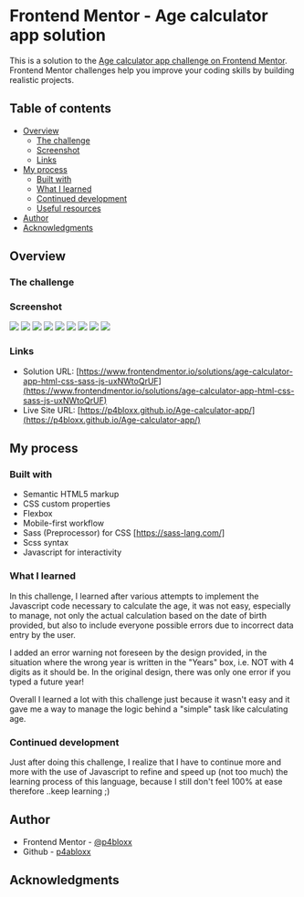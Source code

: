 # Frontend Mentor - Age calculator app solution

This is a solution to the [Age calculator app challenge on Frontend Mentor](https://www.frontendmentor.io/challenges/age-calculator-app-dF9DFFpj-Q). Frontend Mentor challenges help you improve your coding skills by building realistic projects.

## Table of contents

- [Overview](#overview)
  - [The challenge](#the-challenge)
  - [Screenshot](#screenshot)
  - [Links](#links)
- [My process](#my-process)
  - [Built with](#built-with)
  - [What I learned](#what-i-learned)
  - [Continued development](#continued-development)
  - [Useful resources](#useful-resources)
- [Author](#author)
- [Acknowledgments](#acknowledgments)

## Overview

### The challenge

### Screenshot

![](./screenshots/mobile%20view.png)
![](./screenshots/tablet%20view.png)
![](./screenshots/desktop%20view%20-%20default%20state.png)
![](./screenshots/desktop%20view%20-%20empty%20input%20field.png)
![](./screenshots/desktop%20view%20-%20wrong%20number%20day.png)
![](./screenshots/desktop%20view%20-%20wrong%20number%20month.png)
![](./screenshots/desktop%20view%20-%20years%20in%20a%20future.png)
![](./screenshots/screen%20desktop%20size%20-%20focus%20e%20hover.png)
![](./screenshots/desktop%20view%20-%20correct%20calc.png)

### Links

- Solution URL: [https://www.frontendmentor.io/solutions/age-calculator-app-html-css-sass-js-uxNWtoQrUF](https://www.frontendmentor.io/solutions/age-calculator-app-html-css-sass-js-uxNWtoQrUF)
- Live Site URL: [https://p4bloxx.github.io/Age-calculator-app/](https://p4bloxx.github.io/Age-calculator-app/)

## My process

### Built with

- Semantic HTML5 markup
- CSS custom properties
- Flexbox
- Mobile-first workflow
- Sass (Preprocessor) for CSS [https://sass-lang.com/]
- Scss syntax
- Javascript for interactivity

### What I learned

In this challenge, I learned after various attempts to implement the Javascript code necessary to calculate the age, it was not easy, especially to manage, not only the actual calculation based on the date of birth provided, but also to include everyone possible errors due to incorrect data entry by the user.

I added an error warning not foreseen by the design provided, in the situation where the wrong year is written in the "Years" box, i.e. NOT with 4 digits as it should be. In the original design, there was only one error if you typed a future year!

Overall I learned a lot with this challenge just because it wasn't easy and it gave me a way to manage the logic behind a "simple" task like calculating age.

### Continued development

Just after doing this challenge, I realize that I have to continue more and more with the use of Javascript to refine and speed up (not too much) the learning process of this language, because I still don't feel 100% at ease therefore ..keep learning ;)

## Author

- Frontend Mentor - [@p4bloxx](https://www.frontendmentor.io/profile/p4bloxx)
- Github - [p4abloxx](https://github.com/p4bloxx)

## Acknowledgments
